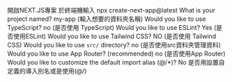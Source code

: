 開啟NEXT.JS專案
於終端機輸入 npx create-next-app@latest
What is your project named? my-app
(輸入想要的資料夾名稱)
Would you like to use TypeScript? no
(是否使用 TypeScript)
 Would you like to use ESLint? Yes
 (是否使用ESLint)
 Would you like to use Tailwind CSS? NO
(是否使用 Tailwind CSS)
 Would you like to use `src/` directory? no
 (是否使用src資料夾管理資料)
 Would you like to use App Router? (recommended) no
 (是否使用App Router)
 Would you like to customize the default import alias (@/*)? No
 是否用設置自定義的導入別名或是使用(@/)